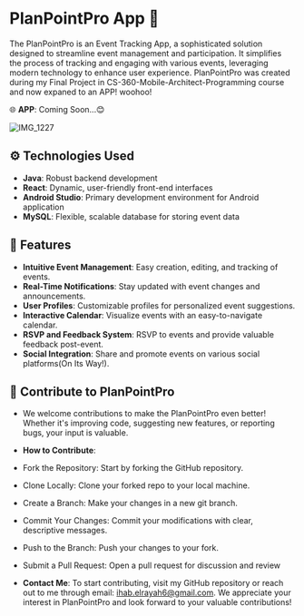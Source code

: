 # PlanPointPro App 🎯

The PlanPointPro is an Event Tracking App, a sophisticated solution designed to streamline event management and participation. It simplifies the process of tracking and engaging with various events, leveraging modern technology to enhance user experience. PlanPointPro was created during my Final Project in CS-360-Mobile-Architect-Programming course and now  expaned to an APP! woohoo!  

 
🌐 **APP**: Coming Soon...😊 
  
![IMG_1227](https://github.com/ihab-elrayah/PlanPointPro-App/assets/127975319/3d0d95fc-758e-4e4d-bacc-dabe423e321e)



## ⚙️ Technologies Used

- **Java**: Robust backend development
- **React**: Dynamic, user-friendly front-end interfaces
- **Android Studio**: Primary development environment for Android application
- **MySQL**: Flexible, scalable database for storing event data

## 🥁 Features

- **Intuitive Event Management**: Easy creation, editing, and tracking of events.
- **Real-Time Notifications**: Stay updated with event changes and announcements.
- **User Profiles**: Customizable profiles for personalized event suggestions.
- **Interactive Calendar**: Visualize events with an easy-to-navigate calendar.
- **RSVP and Feedback System**: RSVP to events and provide valuable feedback post-event.
- **Social Integration**: Share and promote events on various social platforms(On Its Way!).


## 🗽 Contribute to PlanPointPro

- We welcome contributions to make the PlanPointPro even better! Whether it's improving code, suggesting new features, or reporting bugs, your input is valuable.

- **How to Contribute**:
- Fork the Repository: Start by forking the GitHub repository.
- Clone Locally: Clone your forked repo to your local machine.
- Create a Branch: Make your changes in a new git branch.
- Commit Your Changes: Commit your modifications with clear, descriptive messages.
- Push to the Branch: Push your changes to your fork.
- Submit a Pull Request: Open a pull request for discussion and review

- **Contact Me**: To start contributing, visit my GitHub repository or reach out to me through email: ihab.elrayah6@gmail.com. We appreciate your interest in PlanPointPro and look forward to your valuable contributions!
